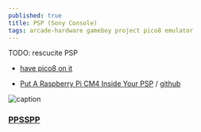 ```yaml
---
published: true
title: PSP (Sony Console)
tags: arcade-hardware gameboy project pico8 emulator
---
```

TODO: rescucite PSP
- [have pico8 on it](https://www.reddit.com/r/pico8/comments/1731vtv/pico_8_on_psp/)

- [Put A Raspberry Pi CM4 Inside Your PSP](https://www.youtube.com/watch?v=PKXbAd7vXA4) / [github](https://github.com/othermod/PSPi-Version-6)

![caption](https://external-content.duckduckgo.com/iu/?u=https%3A%2F%2Ffthmb.tqn.com%2FEYE2gNfhjnWlCkHjx_IIcBfpYJ0%3D%2F1500x1228%2Ffilters%3Afill(auto%2C1)%2FPlayStation-Portable-57e1d2073df78c9cce4537f9.jpg&f=1&nofb=1&ipt=024b1c2b0dc6fda41d6a43d113ca1d5baa0ff696e563193ef9a29a82b0e596e0&ipo=images)

### [PPSSPP](https://www.ppsspp.org/)
